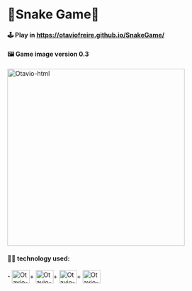 # 🐍Snake Game🐍

#### 🕹 Play in https://otaviofreire.github.io/SnakeGame/

#### 🖼 Game image version 0.3
<img align="center" alt="Otavio-html" height="400" src="https://user-images.githubusercontent.com/55114240/143963072-49c2ee15-888d-44ad-990c-cf00ff940dad.gif" />

#### 👨‍💻 technology used:
<div>
- <img align="center" alt="Otavio-html" height="30" width="40" src="https://cdn.jsdelivr.net/gh/devicons/devicon/icons/html5/html5-original-wordmark.svg" />+ 
<img align="center" alt="Otavio-css" height="30" width="40" src="https://cdn.jsdelivr.net/gh/devicons/devicon/icons/css3/css3-original-wordmark.svg" />+ 
<img align="center" alt="Otavio-js" height="30" width="40" src="https://cdn.jsdelivr.net/gh/devicons/devicon/icons/javascript/javascript-original.svg" />+ 
<img align="center" alt="Otavio-photo" height="30" width="40" src="https://cdn.jsdelivr.net/gh/devicons/devicon/icons/photoshop/photoshop-plain.svg" />
</div>
